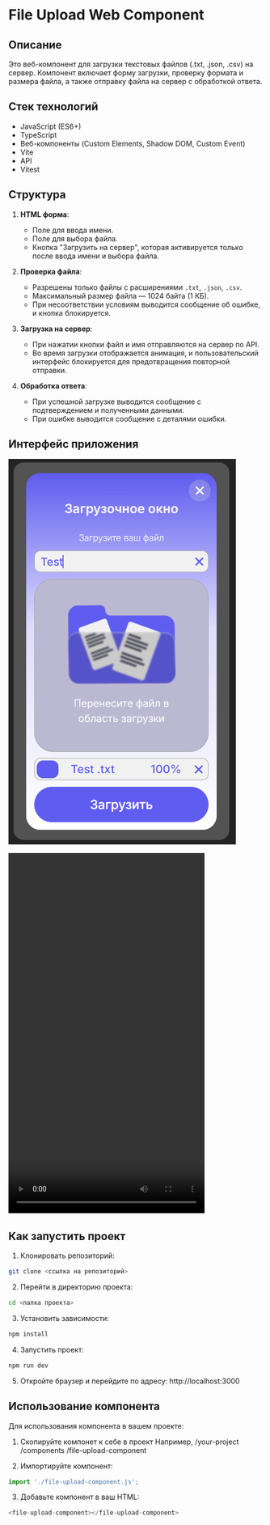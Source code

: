 # File Upload Web Component

## Описание

Это веб-компонент для загрузки текстовых файлов (.txt, .json, .csv) на сервер. Компонент включает форму загрузки, проверку формата и размера файла, а также отправку файла на сервер с обработкой ответа.

## Стек технологий
- JavaScript (ES6+)
- TypeScript
- Веб-компоненты (Custom Elements, Shadow DOM, Custom Event)
- Vite 
- API
- Vitest

## Структура

1. **HTML форма**:
   - Поле для ввода имени.
   - Поле для выбора файла.
   - Кнопка "Загрузить на сервер", которая активируется только после ввода имени и выбора файла.

2. **Проверка файла**:
   - Разрешены только файлы с расширениями `.txt`, `.json`, `.csv`.
   - Максимальный размер файла — 1024 байта (1 КБ).
   - При несоответствии условиям выводится сообщение об ошибке, и кнопка блокируется.

3. **Загрузка на сервер**:
   - При нажатии кнопки файл и имя отправляются на сервер по API.
   - Во время загрузки отображается анимация, и пользовательский интерфейс блокируется для предотвращения повторной отправки.

4. **Обработка ответа**:
   - При успешной загрузке выводится сообщение с подтверждением и полученными данными.
   - При ошибке выводится сообщение с деталями ошибки.

## Интерфейс приложения
![alt text](image.png)

<video src="Video.mp4" width="388" height="712" controls></video>

## Как запустить проект

1. Клонировать репозиторий:

```bash
git clone <ссылка на репозиторий>
```

2. Перейти в директорию проекта:

```bash
cd <папка проекта>
```

3. Установить зависимости:

```bash
npm install
```
4. Запустить проект:

```bash
npm run dev
```

5. Откройте браузер и перейдите по адресу: http://localhost:3000

## Использование компонента
Для использования компонента в вашем проекте:

1. Скопируйте компонет к себе в проект
Например, /your-project /components /file-upload-component

2. Импортируйте компонент:
```js
import './file-upload-component.js';
```
3. Добавьте компонент в ваш HTML:
```js
<file-upload-component></file-upload-component>
```

